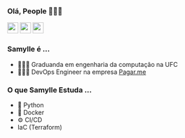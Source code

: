 ### Olá, People 🌈👋🏻

<p><a href="https://twitter.com/samyevel"><img src="https://img.shields.io/badge/Twitter-1DA1F2?style=for-the-badge&logo=twitter&logoColor=white" height=25></a> <a href="https://www.linkedin.com/in/samylle-sales-4407a9160/"><img src="https://img.shields.io/badge/LinkedIn-0077B5?style=for-the-badge&logo=linkedin&logoColor=white" height=25></a>  <a href="https://www.samyev.me/"><img src="https://forthebadge.com/images/badges/built-with-love.svg" height=25></a></p>

### Samylle é ...

- 👩🏻‍🎓 Graduanda em engenharia da computação na UFC 
- 👩🏻‍💻 DevOps Engineer na empresa [Pagar.me](https://pagar.me/)

### O que Samylle Estuda ...

- 🐍 Python
- 🐳 Docker
- ⚙️ CI/CD
- IaC (Terraform)

